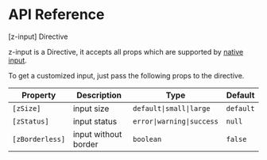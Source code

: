 # API Reference

<span class="api-directive">[z-input] Directive</span>

z-input is a Directive, it accepts all props which are supported by <a href="https://developer.mozilla.org/en-US/docs/Web/HTML/Element/input" target="_blank">native input</a>.

To get a customized input, just pass the following props to the directive.

| Property        | Description          | Type                      | Default   |
| --------------- | -------------------- | ------------------------- | --------- |
| `[zSize]`       | input size           | `default\|small\|large`   | `default` |
| `[zStatus]`     | input status         | `error\|warning\|success` | `null`    |
| `[zBorderless]` | input without border | `boolean`                 | `false`   |
